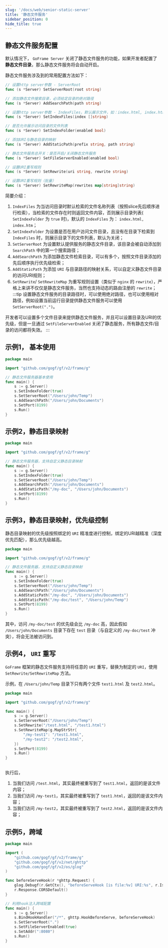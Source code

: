 ```yaml
---
slug: '/docs/web/senior-static-server'
title: '静态文件服务'
sidebar_position: 0
hide_title: true
---
```


## 静态文件服务配置

默认情况下， `GoFrame Server` 关闭了静态文件服务的功能，如果开发者配置了 **静态文件目录**，那么静态文件服务将会自动开启。

静态文件服务涉及到的常用配置方法如下：

```go
// 设置http server参数 - ServerRoot
func (s *Server) SetServerRoot(root string)

// 添加静态文件搜索目录，必须给定目录的绝对路径
func (s *Server) AddSearchPath(path string)

// 设置http server参数 - IndexFiles，默认展示文件，如：index.html, index.htm
func (s *Server) SetIndexFiles(index []string)

// 是否允许展示访问目录的文件列表
func (s *Server) SetIndexFolder(enabled bool)

// 添加URI与静态目录的映射
func (s *Server) AddStaticPath(prefix string, path string)

// 静态文件服务总开关：是否开启/关闭静态文件服务
func (s *Server) SetFileServerEnabled(enabled bool)

// 设置URI重写规则
func (s *Server) SetRewrite(uri string, rewrite string)

// 设置URI重写规则（批量）
func (s *Server) SetRewriteMap(rewrites map[string]string)
```

简要介绍：

1. `IndexFiles` 为当访问目录时默认检索的文件名称列表（按照slice先后顺序进行检索），当检索的文件存在时则返回文件内容，否则展示目录列表( `SetIndexFolder` 为 `true` 时)，默认的 `IndexFiles` 为： `index.html, index.htm`；
2. `SetIndexFolder` 为设置是否在用户访问文件目录，且没有在目录下检索到 `IndexFiles` 时，则展示目录下的文件列表，默认为关闭；
3. `SetServerRoot` 为设置默认提供服务的静态文件目录，该目录会被自动添加到 `SearchPath` 中的第一个搜索路径；
4. `AddSearchPath` 为添加静态文件检索目录，可以有多个，按照文件目录添加的先后顺序执行优先级检索；
5. `AddStaticPath` 为添加 `URI` 与目录路径的映射关系，可以自定义静态文件目录的访问URI规则；
6. `SetRewrite`/ `SetRewriteMap` 为重写规则设置（类似于 `nginx` 的 `rewrite`），严格上来讲不仅仅是静态文件服务，当然也支持动态的路由注册的 `rewrite`；
:::tip
设置静态文件服务的目录路径时，可以使用绝对路径，也可以使用相对路径，例如设置当前运行目录提供静态文件服务可以使用 `SetServerRoot(".")`。

开发者可以设置多个文件目录来提供静态文件服务，并且可以设置目录及URI的优先级，但是一旦通过 `SetFileServerEnabled` 关闭了静态服务，所有静态文件/目录的访问都将失效。
:::
## 示例1， 基本使用

```go
package main

import "github.com/gogf/gf/v2/frame/g"

// 静态文件服务器基本使用
func main() {
    s := g.Server()
    s.SetIndexFolder(true)
    s.SetServerRoot("/Users/john/Temp")
    s.AddSearchPath("/Users/john/Documents")
    s.SetPort(8199)
    s.Run()
}
```

## 示例2，静态目录映射

```go
package main

import "github.com/gogf/gf/v2/frame/g"

// 静态文件服务器，支持自定义静态目录映射
func main() {
    s := g.Server()
    s.SetIndexFolder(true)
    s.SetServerRoot("/Users/john/Temp")
    s.AddSearchPath("/Users/john/Documents")
    s.AddStaticPath("/my-doc", "/Users/john/Documents")
    s.SetPort(8199)
    s.Run()
}
```

## 示例3，静态目录映射，优先级控制

静态目录映射的优先级按照绑定的 `URI` 精准度进行控制，绑定的URI越精准（深度优先匹配），那么优先级越高。

```go
package main

import "github.com/gogf/gf/v2/frame/g"

// 静态文件服务器，支持自定义静态目录映射
func main() {
    s := g.Server()
    s.SetIndexFolder(true)
    s.SetServerRoot("/Users/john/Temp")
    s.AddSearchPath("/Users/john/Documents")
    s.AddStaticPath("/my-doc", "/Users/john/Documents")
    s.AddStaticPath("/my-doc/test", "/Users/john/Temp")
    s.SetPort(8199)
    s.Run()
}
```

其中，访问 `/my-doc/test` 的优先级会比 `/my-doc` 高，因此假如 `/Users/john/Documents` 目录下存在 `test` 目录（与自定义的 `/my-doc/test` 冲突），将会无法被访问到。

## 示例4， `URI` 重写

`GoFrame` 框架的静态文件服务支持将任意的 `URI` 重写，替换为制定的 `URI`，使用 `SetRewrite/SetRewriteMap` 方法。

示例，在 `/Users/john/Temp` 目录下只有两个文件 `test1.html` 及 `test2.html`。

```go
package main

import "github.com/gogf/gf/v2/frame/g"

func main() {
    s := g.Server()
    s.SetServerRoot("/Users/john/Temp")
    s.SetRewrite("/test.html", "/test1.html")
    s.SetRewriteMap(g.MapStrStr{
        "/my-test1": "/test1.html",
        "/my-test2": "/test2.html",
    })
    s.SetPort(8199)
    s.Run()
}
```

```

```

执行后，

1. 当我们访问 `/test.html`，其实最终被重写到了 `test1.html`，返回的是该文件内容；
2. 当我们访问 `/my-test1`，其实最终被重写到了 `test1.html`，返回的是该文件内容；
3. 当我们访问 `/my-test2`，其实最终被重写到了 `test2.html`，返回的是该文件内容；

## 示例5，跨域

```go
package main

import (
    "github.com/gogf/gf/v2/frame/g"
    "github.com/gogf/gf/v2/net/ghttp"
    "github.com/gogf/gf/v2/os/glog"
)

func beforeServeHook(r *ghttp.Request) {
    glog.Debugf(r.GetCtx(), "beforeServeHook [is file:%v] URI:%s", r.IsFileRequest(), r.RequestURI)
    r.Response.CORSDefault()
}

// 利用hook注入跨域配置
func main() {
    s := g.Server()
    s.BindHookHandler("/*", ghttp.HookBeforeServe, beforeServeHook)
    s.SetServerRoot(".")
    s.SetFileServerEnabled(true)
    s.SetAddr(":8080")
    s.Run()
}
```